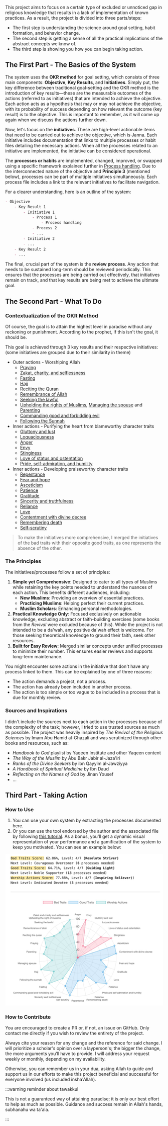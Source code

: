This project aims to focus on a certain type of excluded or unnoticed gap in religious knowledge that results in a lack of implementation of known practices. As a result, the project is divided into three parts/steps:

* The first step is understanding the science around goal setting, habit formation, and behavior change.
* The second step is getting a sense of all the practical implications of the abstract concepts we know of.
* The third step is showing you how you can begin taking action.

## The First Part - The Basics of the System

The system uses the **OKR method** for goal setting, which consists of three main components: **Objective**, **Key Results**, and **Initiatives**. Simply put, the key difference between traditional goal-setting and the OKR method is the introduction of key results—these are the measurable outcomes of the actions (referred to as initiatives) that are intended to achieve the objective. Each action acts as a hypothesis that may or may not achieve the objective, with its probability of success depending on how relevant the outcome (key result) is to the objective. This is important to remember, as it will come up again when we discuss the actions further down.

Now, let's focus on the **initiatives**. These are high-level actionable items that need to be carried out to achieve the objective, which is Janna. Each initiative includes documentation that links to multiple processes or habit files detailing the necessary actions. When all the processes related to an initiative are implemented, the initiative can be considered operational.

The **processes or habits** are implemented, changed, improved, or swapped using a specific framework explained further in [Process handling](docs/sidebar1/Resources/Process%20handling.md). Due to the interconnected nature of the objective and **Principle 3** (mentioned below), processes can be part of multiple initiatives simultaneously. Each process file includes a link to the relevant initiatives to facilitate navigation.

For a clearer understanding, here is an outline of the system:

```md
- Objective
	- Key Result 1
		- Initiative 1
			- Process 1
				- Process handling
			- Process 2
			- ...
		- Initiative 2
		- ...
	- Key Result 2
	- ...
```

The final, crucial part of the system is the **review process**. Any action that needs to be sustained long-term should be reviewed periodically. This ensures that the processes are being carried out effectively, that initiatives remain on track, and that key results are being met to achieve the ultimate goal.

## The Second Part - What To Do

### Contextualization of the OKR Method

Of course, the goal is to attain the highest level in paradise without any reckoning or punishment. According to the prophet, If this isn't the goal, it should be.

This goal is achieved through 3 key results and their respective initiatives: (some initiatives are grouped due to their similarity in theme)

* Outer actions - Worshiping Allah
	* [Praying](docs/sidebar1/Initiatives/worship/Praying.md)
	* [Zakat, charity, and selflessness](docs/sidebar1/Initiatives/worship/Zakat%20and%20charity%20and%20selflessness.md)
	* [Fasting](docs/sidebar1/Initiatives/worship/Fasting.md)
	* [Hajj](docs/sidebar1/Initiatives/worship/Hajj.md)
	* [Reciting the Quran](docs/sidebar1/Initiatives/worship/Reciting%20the%20quran.md)
	* [Remembrance of Allah](docs/sidebar1/Initiatives/worship/Remembrance%20of%20allah.md)
	* [Seeking the lawful](docs/sidebar1/Initiatives/worship/Seeking%20the%20lawful.md)
	* [Upholding the rights of Muslims](docs/sidebar1/Initiatives/worship/Upholding%20the%20right%20of%20muslims.md), [Managing the spouse](docs/sidebar1/Initiatives/worship/Managing%20spouse.md) and [Parenting](docs/sidebar1/Initiatives/worship/Parenting.md)
	* [Commanding good and forbidding evil](docs/sidebar1/Initiatives/worship/Commanding%20good%20and%20forbidding%20evil.md)
	* [Following the Sunnah](docs/sidebar1/Initiatives/worship/Following%20the%20sunnah.md)
* Inner actions - Purifying the heart from blameworthy character traits
	* [Gluttony and lust](docs/sidebar1/Initiatives/bad%20traits/Gluttony%20and%20lust.md)
	* [Loquaciousness](docs/sidebar1/Initiatives/bad%20traits/Loquaciousness.md)
	* [Anger](docs/sidebar1/Initiatives/bad%20traits/Anger.md)
	* [Envy](docs/sidebar1/Initiatives/bad%20traits/Envy.md)
	* [Stinginess](docs/sidebar1/Initiatives/bad%20traits/Stinginess.md)
	* [Love of status and ostentation](docs/sidebar1/Initiatives/bad%20traits/Love%20of%20status%20and%20ostentation.md)
	* [Pride, self-admiration, and humility](docs/sidebar1/Initiatives/bad%20traits/Pride%20and%20self%20admiration%20and%20humility.md)
* Inner actions - Developing praiseworthy character traits
	* [Repentance](docs/sidebar1/Initiatives/good%20traits/Repentance.md)
	* [Fear and hope](docs/sidebar1/Initiatives/good%20traits/Fear%20and%20hope.md)
	* [Asceticism](docs/sidebar1/Initiatives/good%20traits/Asceticism.md)
	* [Patience](docs/sidebar1/Initiatives/good%20traits/Patience.md)
	* [Gratitude](docs/sidebar1/Initiatives/good%20traits/Gratitude.md)
	* [Sincerity and truthfulness](docs/sidebar1/Initiatives/good%20traits/Sincerity%20and%20truthfulness.md)
	* [Reliance](docs/sidebar1/Initiatives/good%20traits/Reliance.md)
	* [Love](docs/sidebar1/Initiatives/good%20traits/Love.md)
	* [Contentment with divine decree](docs/sidebar1/Initiatives/good%20traits/Contentment%20with%20divine%20decree.md)
	* [Remembering death](docs/sidebar1/Initiatives/good%20traits/Remembering%20death.md)
	* [Self-scrutiny](docs/sidebar1/Initiatives/good%20traits/Self%20scrutiny.md)

> To make the initiatives more comprehensive, I merged the initiatives of the bad traits with their opposite good traits, as one represents the absence of the other.

### The Principles

The initiatives/processes follow a set of principles:

1. **Simple yet Comprehensive**: Designed to cater to all types of Muslims while retaining the key points needed to understand the nuances of each action. This benefits different audiences, including:
    * **New Muslims**: Providing an overview of essential practices.
    * **Practicing Muslims**: Helping perfect their current practices.
    * **Muslim Scholars**: Enhancing personal methodologies.
2. **Practical Knowledge Only**: Focused exclusively on actionable knowledge, excluding abstract or faith-building exercises (some books from the *Revival* were excluded because of this). While the project is not intended to be a da'wah, any positive da'wah effect is welcome. For those seeking theoretical knowledge to ground their faith, seek other resources.
3. **Built for Easy Review**: Merged similar concepts under unified processes to minimize their number. This ensures easier reviews and supports long-term maintenance.

You might encounter some actions in the initiative that don't have any process linked to them. This can be explained by one of three reasons:

* The action demands a project, not a process.
* The action has already been included in another process.
* The action is too simple or too vague to be included in a process that is due for monthly review.

### Sources and Inspirations

I didn't include the sources next to each action in the processes because of the complexity of the task; however, I tried to use trusted sources as much as possible. The project was heavily inspired by *The Revival of the Religious Sciences* by Imam Abu Hamid al-Ghazali and was scrutinized through other books and resources, such as:

* *Handbook to God* playlist by Yaqeen Institute and other Yaqeen content
* *The Way of the Muslim* by Abu Bakr Jabir al-Jaza'iri
* *Ranks of the Divine Seekers* by ibn Qayyim al-Jawziyya
* *A Handbook of Spiritual Medicine* by Ibn Daud
* *Reflecting on the Names of God* by Jinan Yousef
* …

## Third Part - Taking Action

### How to Use

1. You can use your own system by extracting the processes documented here.
2. Or you can use the tool endorsed by the author and the associated file by following [this tutorial](docs/sidebar1/Resources/Obsidian%20implementation.md). As a bonus, you'll get a dynamic visual representation of your performance and a gamification of the system to keep you motivated. You can see an example below:

![](../../assets/screenshot2.png)

### How to Contribute

You are encouraged to create a PR or, if not, an issue on GitHub. Only contact me directly if you wish to review the entirety of the project.

Always cite your reason for any change and the reference for said change. I will prioritize a scholar's opinion over a layperson's; the bigger the change, the more arguments you’ll have to provide. I will address your request weekly or monthly, depending on my availability.

Otherwise, you can remember us in your dua, asking Allah to guide and support us in our efforts to make this project beneficial and successful for everyone involved (us included insha'Allah).

:::warning reminder about tawakkul

This is not a guaranteed way of attaining paradise; it is only our best effort to help as much as possible. Guidance and success remain in Allah's hands, subhanahu wa ta'ala.

:::
